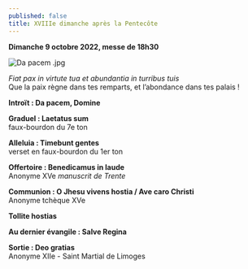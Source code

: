 ```yaml
---
published: false
title: XVIIIe dimanche après la Pentecôte
---
```

**Dimanche 9 octobre 2022, messe de 18h30**

![Da pacem .jpg]({{site.baseurl}}/images/Da%20pacem%20.jpg)

*Fiat pax in virtute tua et abundantia in turribus tuis*  
Que la paix règne dans tes remparts, et l’abondance dans tes palais !

**Introït : Da pacem, Domine**

**Graduel : Laetatus sum**  
faux-bourdon du 7e ton

**Alleluia : Timebunt gentes**  
verset en faux-bourdon du 1er ton

**Offertoire : Benedicamus in laude**  
Anonyme XVe *manuscrit de Trente*

**Communion : O Jhesu vivens hostia / Ave caro Christi**  
Anonyme tchèque XVe

**Tollite hostias**

**Au dernier évangile : Salve Regina**

**Sortie : Deo gratias**  
Anonyme XIIe - Saint Martial de Limoges